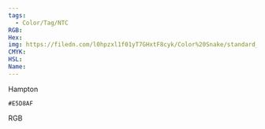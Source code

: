 ```yaml
---
tags:
  - Color/Tag/NTC
RGB:
Hex:
img: https://filedn.com/l0hpzxl1f01yT7GHxtF8cyk/Color%20Snake/standard_csv_to_svg//E5D8AF.svg
CMYK:
HSL:
Name:
---
```

Hampton
```palette
#E5D8AF
```
RGB
